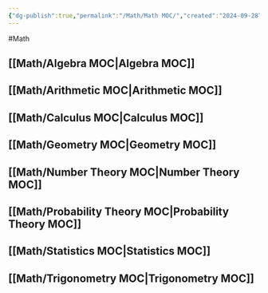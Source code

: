 ```yaml
---
{"dg-publish":true,"permalink":"/Math/Math MOC/","created":"2024-09-28T12:03:22.833-04:00","updated":"2024-11-10T20:53:54.631-05:00"}
---
```


#Math 
## [[Math/Algebra MOC\|Algebra MOC]]
## [[Math/Arithmetic MOC\|Arithmetic MOC]]
## [[Math/Calculus MOC\|Calculus MOC]]
## [[Math/Geometry MOC\|Geometry MOC]]
## [[Math/Number Theory MOC\|Number Theory MOC]]
## [[Math/Probability Theory MOC\|Probability Theory MOC]]
## [[Math/Statistics MOC\|Statistics MOC]]
## [[Math/Trigonometry MOC\|Trigonometry MOC]]
